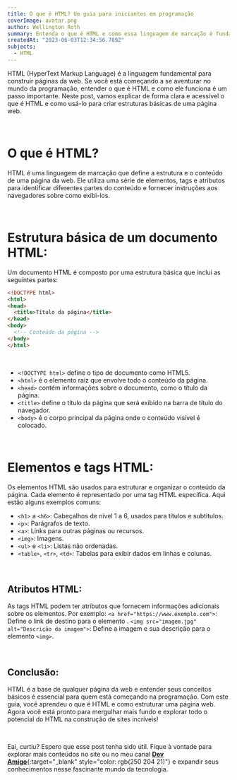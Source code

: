 ```yaml
---
title: O que é HTML? Um guia para iniciantes em programação
coverImage: avatar.png
author: Wellington Roth
summary: Entenda o que é HTML e como essa linguagem de marcação é fundamental para a estruturação e organização do conteúdo em páginas da web, permitindo a criação de elementos como textos, imagens, links e formulários.
createdAt: "2023-06-03T12:34:56.789Z"
subjects:
  - HTML
---
```


HTML (HyperText Markup Language) é a linguagem fundamental para construir páginas da web. Se você está começando a se aventurar no mundo da programação, entender o que é HTML e como ele funciona é um passo importante. Neste post, vamos explicar de forma clara e acessível o que é HTML e como usá-lo para criar estruturas básicas de uma página web.

<br>

# O que é HTML?
HTML é uma linguagem de marcação que define a estrutura e o conteúdo de uma página da web. Ele utiliza uma série de elementos, tags e atributos para identificar diferentes partes do conteúdo e fornecer instruções aos navegadores sobre como exibi-los.

<br>

# Estrutura básica de um documento HTML:
Um documento HTML é composto por uma estrutura básica que inclui as seguintes partes:

```html
<!DOCTYPE html>
<html>
<head>
  <title>Título da página</title>
</head>
<body>
  <!-- Conteúdo da página -->
</body>
</html>
```

<br>

- ```<!DOCTYPE html>``` define o tipo de documento como HTML5.
- ```<html>``` é o elemento raiz que envolve todo o conteúdo da página.
- ```<head>``` contém informações sobre o documento, como o título da página.
- ```<title>``` define o título da página que será exibido na barra de título do navegador.
- ```<body>``` é o corpo principal da página onde o conteúdo visível é colocado.

<br>

# Elementos e tags HTML:
Os elementos HTML são usados para estruturar e organizar o conteúdo da página. Cada elemento é representado por uma tag HTML específica. Aqui estão alguns exemplos comuns:

* ```<h1>``` a ```<h6>```: Cabeçalhos de nível 1 a 6, usados para títulos e subtitulos.
* ```<p>```: Parágrafos de texto.
* ```<a>```: Links para outras páginas ou recursos.
* ``<img>``: Imagens.
* ```<ul>``` e ```<li>```: Listas não ordenadas.
* ```<table>```, ```<tr>```, ```<td>```: Tabelas para exibir dados em linhas e colunas.

<br>

## Atributos HTML:
As tags HTML podem ter atributos que fornecem informações adicionais sobre os elementos. Por exemplo:
```<a href="https://www.exemplo.com">```: Define o link de destino para o elemento <a>.
```<img src="imagem.jpg" alt="Descrição da imagem">```: Define a imagem e sua descrição para o elemento ```<img>```.

<br>

## Conclusão:
HTML é a base de qualquer página da web e entender seus conceitos básicos é essencial para quem está começando na programação. Com este guia, você aprendeu o que é HTML e como estruturar uma página web. Agora você está pronto para mergulhar mais fundo e explorar todo o potencial do HTML na construção de sites incríveis!

<br>

Eai, curtiu? Espero que esse post tenha sido útil. Fique à vontade para explorar mais conteúdos no site ou no meu canal [**Dev Amigo**](https://www.youtube.com/channel/UCc0FTXTrZFKK7V_3gmdUFOw){:target="_blank" style="color: rgb(250 204 21)"} e expandir seus conhecimentos nesse fascinante mundo da tecnologia.
